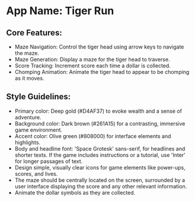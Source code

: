 # **App Name**: Tiger Run

## Core Features:

- Maze Navigation: Control the tiger head using arrow keys to navigate the maze.
- Maze Generation: Display a maze for the tiger head to traverse.
- Score Tracking: Increment score each time a dollar is collected.
- Chomping Animation: Animate the tiger head to appear to be chomping as it moves.

## Style Guidelines:

- Primary color: Deep gold (#D4AF37) to evoke wealth and a sense of adventure.
- Background color: Dark brown (#261A15) for a contrasting, immersive game environment.
- Accent color: Olive green (#808000) for interface elements and highlights.
- Body and headline font: 'Space Grotesk' sans-serif, for headlines and shorter texts. If the game includes instructions or a tutorial, use 'Inter' for longer passages of text.
- Design simple, visually clear icons for game elements like power-ups, scores, and lives.
- The maze should be centrally located on the screen, surrounded by a user interface displaying the score and any other relevant information.
- Animate the dollar symbols as they are collected.